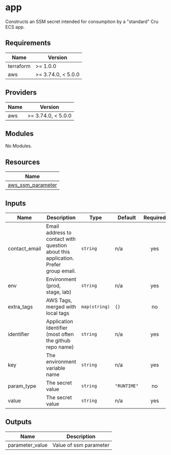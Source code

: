 # app
Constructs an SSM secret intended for consumption by a "standard" Cru ECS app.

<!-- BEGINNING OF PRE-COMMIT-TERRAFORM DOCS HOOK -->
## Requirements

| Name | Version |
|------|---------|
| terraform | >= 1.0.0 |
| aws | >= 3.74.0, < 5.0.0 |

## Providers

| Name | Version |
|------|---------|
| aws | >= 3.74.0, < 5.0.0 |

## Modules

No Modules.

## Resources

| Name |
|------|
| [aws_ssm_parameter](https://registry.terraform.io/providers/hashicorp/aws/latest/docs/resources/ssm_parameter) |

## Inputs

| Name | Description | Type | Default | Required |
|------|-------------|------|---------|:--------:|
| contact\_email | Email address to contact with question about this application. Prefer group email. | `string` | n/a | yes |
| env | Environment (prod, stage, lab) | `string` | n/a | yes |
| extra\_tags | AWS Tags, merged with local tags | `map(string)` | `{}` | no |
| identifier | Application Identifier (most often the github repo name) | `string` | n/a | yes |
| key | The environment variable name | `string` | n/a | yes |
| param\_type | The secret value | `string` | `"RUNTIME"` | no |
| value | The secret value | `string` | n/a | yes |

## Outputs

| Name | Description |
|------|-------------|
| parameter\_value | Value of ssm parameter |
<!-- END OF PRE-COMMIT-TERRAFORM DOCS HOOK -->
